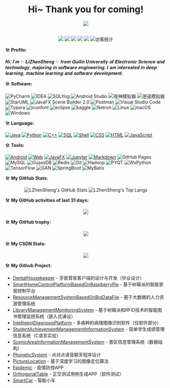 <h1 align="center">
    Hi~ Thank you for coming!
</h1>

<div align="center" ><img order-radius="100px" src="https://cdn.jsdelivr.net/gh/sun0225SUN/photos/images/202108300019556.gif"/></div>
<br>

<!-- 个人资料徽标 -->
<p  align="center">
    <a href="https://blog.csdn.net/weixin_44575660/"><img src="https://img.shields.io/badge/CSDN-%E5%8D%9A%E5%AE%A2-c32136"></a>
    <a href="https://www.kaggle.com/lizhensheng/code?scroll=true"><img src="https://img.shields.io/badge/kaggle-lijianxing-blue"></a>
    <img src="https://img.shields.io/badge/wechat-L18237037980-green">
    <img src="https://img.shields.io/badge/QQ-2759100807-green">
    <img src="https://img.shields.io/badge/email-2759100807%40qq.com-green">
    <img src="https://visitor-badge.glitch.me/badge?page_id=LZhenSheng" alt="访客统计" />
</p>

🛠️ **Profile:**
<P>
𝑯𝒊, 𝑰'𝒎 ✨ 𝑳𝒊𝒁𝒉𝒆𝒏𝑺𝒉𝒆𝒏𝒈 ✨ 𝒇𝒓𝒐𝒎 𝑮𝒖𝒊𝒍𝒊𝒏 𝑼𝒏𝒊𝒗𝒆𝒓𝒔𝒊𝒕𝒚 𝒐𝒇 𝑬𝒍𝒆𝒄𝒕𝒓𝒐𝒏𝒊𝒄 𝑺𝒄𝒊𝒆𝒏𝒄𝒆 𝒂𝒏𝒅 𝒕𝒆𝒄𝒉𝒏𝒐𝒍𝒐𝒈𝒚, 𝒎𝒂𝒋𝒐𝒓𝒊𝒏𝒈 𝒊𝒏 𝒔𝒐𝒇𝒕𝒘𝒂𝒓𝒆 𝒆𝒏𝒈𝒊𝒏𝒆𝒆𝒓𝒊𝒏𝒈. 𝑰 𝒂𝒎 𝒊𝒏𝒕𝒆𝒓𝒆𝒔𝒕𝒆𝒅 𝒊𝒏 𝒅𝒆𝒆𝒑 𝒍𝒆𝒂𝒓𝒏𝒊𝒏𝒈, 𝒎𝒂𝒄𝒉𝒊𝒏𝒆 𝒍𝒆𝒂𝒓𝒏𝒊𝒏𝒈 𝒂𝒏𝒅 𝒔𝒐𝒇𝒕𝒘𝒂𝒓𝒆 𝒅𝒆𝒗𝒆𝒍𝒐𝒑𝒎𝒆𝒏𝒕.
</p>

🛠️ **Software:**
<p>
    <img alt="PyCharm" src="https://img.shields.io/badge/-PyCharm-%23777BB4?logo=PyCharm"/>
    <img alt="IDEA" src="https://img.shields.io/badge/-IDEA-%2345b8d8?logo=IntelliJ IDEA" />
    <img alt="SQLYog" src="https://img.shields.io/badge/SQLYog-%233776AB" />
    <img alt="Android Studio" src="https://img.shields.io/badge/-Android%20Studio-%231572B6?logo=Android Studio" />
    <img alt="夜神模拟器" src="https://img.shields.io/badge/-%E5%A4%9C%E7%A5%9E%E6%A8%A1%E6%8B%9F%E5%99%A8-%23E34F26" />
    <img alt="逍遥模拟器" src="https://img.shields.io/badge/-%E9%80%8D%E9%81%A5%E6%A8%A1%E6%8B%9F%E5%99%A8-%23F7DF1E" />
    <img alt="StarUML" src="https://img.shields.io/badge/-StarUML-%2343853D" />
    <img alt="JavaFX Scene Builder 2.0" src="https://img.shields.io/badge/-JavaFX%20Scene%20Builder%202.0-%232b3847" />
    <img alt="Postman" src="https://img.shields.io/badge/-Postman-FCC624?logo=Postman" />
    <img alt="Visual Studio Code" src="https://img.shields.io/badge/-Visual%20Studio%20Code-%236fba48?logo=Visual Studio Code" />
    <img alt="Typora" src="https://img.shields.io/badge/-Typora-%23554674" />
    <img alt="iconfont" src="https://img.shields.io/badge/-iconfont-%23000000" />
    <img alt="eclipse" src="https://img.shields.io/badge/-Eclipse-%23025E8C?logo=Eclipse IDE" />
    <img alt="kaggle" src="https://img.shields.io/badge/-kaggle-%23404d59?logo=Kaggle" />
    <img alt="Netron" src="https://img.shields.io/badge/-Netron-%232671E5" />
    <img alt="Linux" src="https://img.shields.io/badge/-Linux-FE7A16?logo=Linux" />
    <img alt="macOS" src="https://img.shields.io/badge/MacOS-0078d7?logo=apple" />
    <img alt="Windows" src="https://img.shields.io/badge/Windows-a757ef?logo=Windows" />
</p>

🛠️ **Language:**
<p>
     <a href="https://github.com/search?q=user%3ALZhenSheng+is%3Arepo+language%3AJava"><img alt="Java" src="https://img.shields.io/badge/Java-21759B.svg?logo=Java"></a>
     <a href="https://github.com/search?q=user%3ALZhenSheng+is%3Arepo+language%3APython"><img alt="Python" src="https://img.shields.io/badge/Python-%23327FC7.svg?logo=Java"></a>
     <a href="https://github.com/search?q=user%3ALZhenSheng+is%3Arepo+language%3AC++"><img alt="C++" src="https://img.shields.io/badge/C++-%23191f25.svg?logo=C"></a>
     <a href="https://github.com/search?q=user%3LZhenSheng+is%3Arepo+language%3Asql"><img alt="SQL" src="https://img.shields.io/badge/SQL%20-%234479A1.svg?logo=amazon-dynamodb"></a>
     <a href="https://github.com/search?q=user%3ALZhenSheng+is%3Arepo+language%3AShell"><img alt="Shell" src="https://img.shields.io/badge/Shell%20-%23c83d2e.svg?logo=shell"></a>
    <a href="https://github.com/search?q=user%3ALZhenSheng+is%3Arepo+language%3Acss"><img alt="CSS" src="https://img.shields.io/badge/CSS%20-%2395e0d1.svg?logo=css3"></a>
    <a href="https://github.com/search?q=user%3ALZhenSheng+is%3Arepo+language%3Ahtml"><img alt="HTML" src="https://img.shields.io/badge/HTML%20-%23F05033.svg?logo=html5"></a>
    <a href="https://github.com/search?q=user%3ALZhenSheng+is%3Arepo+language%3Ajavascript"><img alt="JavaScript" src="https://img.shields.io/badge/JavaScript%20-FF6C37.svg?logo=javascript"></a>
</p>

🛠️ **Tools:**
<p>
    <a href="https://github.com/search?q=user%3ALZhenSheng+is%3Arepo+language%3AAndroid"><img alt="Android" src="https://img.shields.io/badge/Android%20-eb488b.svg?logo=Android"></a>
    <a href="https://github.com/search?q=user%3ALZhenSheng+is%3Arepo+language%3AHtml"><img alt="Web" src="https://img.shields.io/badge/Web%20-%236fba48.svg?logo=HTML5"></a>
    <a href="https://github.com/search?q=user%3ALZhenSheng+is%3Arepo+language%3AJavaFX"><img alt="JavaFX" src="https://img.shields.io/badge/JavaFX-0078d7.svg"></a>
    <a href="https://github.com/search?q=user%3ALZhenSheng+is%3Arepo+language%3AJupyter Notebook"><img alt="Jupyter" src="https://img.shields.io/badge/Jupyter-FF6C37?logo=Jupyter"></a>
    <a href="https://github.com/search?q=user%3ALZhenSheng+is%3Arepo+language%3Amarkdown"><img alt="Markdown" src="https://img.shields.io/badge/Markdown-%23000000.svg?logo=markdown"></a>
    <img alt="GitHub Pages" src="https://img.shields.io/badge/GitHub%20Pages-%23327FC7.svg?logo=github">
    <img alt="MySQL" src="https://img.shields.io/badge/MySQL-%234479A1.svg?logo=mysql">
    <img alt="GuassDB" src="https://img.shields.io/badge/GuassDB-%23F05033">
    <img alt="Redis" src="https://img.shields.io/badge/redis-%23c83d2e.svg?logo=redis">
    <img alt="Git" src="https://img.shields.io/badge/Git%20-%23F05033.svg?logo=git">
    <img alt="Hadoop" src="https://img.shields.io/badge/-Hadoop-blue?logo=Apache+Hadoop" />
    <img alt="PYQT" src="https://img.shields.io/badge/PYQT-96e07d.svg" />
    <img alt="WxPython" src="https://img.shields.io/badge/WxPython-%23F05033">
    <img alt="TensorFlow" src="https://img.shields.io/badge/TensorFlow%20-%23025E8C.svg?logo=TensorFlow">
    <img alt="GAN" src="https://img.shields.io/badge/GAN-%234479A1.svg?logo=GAN">
    <img alt="SpringBoot" src="https://img.shields.io/badge/Spring Boot-%23c83d2e.svg?logo=Spring Boot">
    <img alt="MyBatis" src="https://img.shields.io/badge/MyBatis-%23c83d2e.svg?logo=MyBatis">
</p>

🛠️ **My GitHub Stats:** 

<p align="center">
    <img src="https://github-readme-stats.vercel.app/api/?username=LZhenSheng&theme=shades-of-purple&show_icons=true&count_private=true" alt="LZhenSheng's GitHub Stats">
    <img src="https://github-readme-stats.vercel.app/api/top-langs/?username=LZhenSheng&layout=compact&theme=tokyonight&hide=ejs,blade,html,css" alt="LZhenSheng's Top Langs">
</p>

🛠️ **My GitHub activities of last 31 days:** 

<div align="center"> 
    <img src="https://activity-graph.herokuapp.com/graph?username=LZhenSheng&theme=xcode" /> 
</div>

🛠️ **My GitHub trophy:** 

<p  align="center">
    <img src="https://github-profile-trophy.vercel.app/?username=LZhenSheng" /> 
</p>

🛠️ **My CSDN Stats:** 

<div align="center"> <img src="https://stats.justsong.cn/api/csdn?id=weixin_44575660&theme=dark"> </div>

🛠️ **My Github Project:** 

- [DentalHousekeeper](https://github.com/LZhenSheng/DentalHousekeeper) - 牙医管家客户端的设计与开发（毕业设计）
- [SmartHomeControlPlatformBasedOnRaspberryPie](https://github.com/LZhenSheng/SmartHomeControlPlatformBasedOnRaspberryPie) - 基于树莓派的智能家居控制平台
- [ResourceManagementSystemBasedOnBigDataFile](https://github.com/LZhenSheng/DentalHousekeeper) - 基于大数据的人力资源管理系统
- [LibraryManagementMonitoringSystem](https://github.com/LZhenSheng/LibraryManagementMonitoringSystem) - 基于树莓派和RFID技术的智能图书管理监控系统（嵌入式课设）
- [IntelligentDiagnosisPlatform](https://github.com/LZhenSheng/IntelligentDiagnosisPlatform) - 多病种的病理图像识别软件（仅软件部分）
- [StudentAchievementManagementInformationSystem](https://github.com/LZhenSheng/StudentAchievementManagementInformationSystem) - 简单学生成绩管理信息系统（C语言实验）
- [ScenicAreaInformationManagementSystem](https://github.com/LZhenSheng/ScenicAreaInformationManagementSystem) - 景区信息管理系统（数据结构）
- [PhoneticSystem](https://github.com/LZhenSheng/PhoneticSystem) - 点对点语音聊天程序设计
- [PictureLocation](https://github.com/LZhenSheng/PictureLocation) - 基于深度学习的图像定位算法
- [Epidemic](https://github.com/LZhenSheng/Epidemic) - 疫情防控APP
- [OrthogonalTable](https://github.com/LZhenSheng/OrthogonalTable) - 正交测试用例生成APP（软件测试）
- [SmartCar](https://github.com/LZhenSheng/SmartCar) - 智能小车

